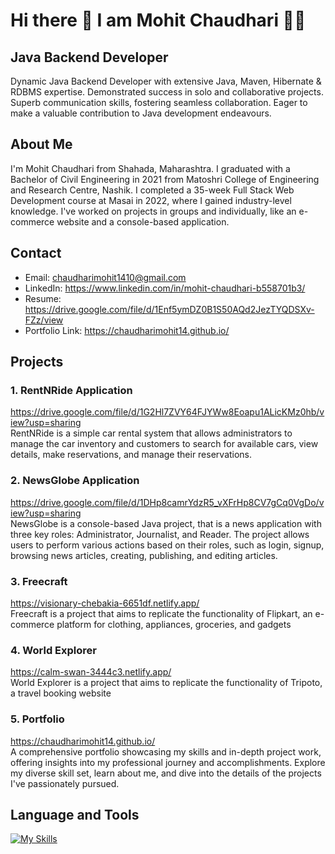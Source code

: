 # Hi there 👋 I am Mohit Chaudhari 👨‍💻
## Java Backend Developer 
Dynamic Java Backend Developer with extensive Java, Maven, Hibernate & RDBMS expertise. Demonstrated success in solo and collaborative projects. Superb communication skills, fostering seamless collaboration. Eager to make a valuable contribution to Java development endeavours.


## About Me
I'm Mohit Chaudhari from Shahada, Maharashtra. I graduated with a Bachelor of Civil Engineering in 2021 from Matoshri College of Engineering and Research Centre, Nashik. I completed a 35-week Full Stack Web Development course at Masai in 2022, where I gained industry-level knowledge. I've worked on projects in groups and individually, like an e-commerce website and a console-based application.

## Contact
* Email: chaudharimohit1410@gmail.com
* LinkedIn: https://www.linkedin.com/in/mohit-chaudhari-b558701b3/
* Resume: https://drive.google.com/file/d/1Enf5ymDZ0B1S50AQd2JezTYQDSXv-FZz/view
* Portfolio Link: https://chaudharimohit14.github.io/

## Projects
### 1. RentNRide Application
https://drive.google.com/file/d/1G2Hl7ZVY64FJYWw8Eoapu1ALicKMz0hb/view?usp=sharing  <br>
RentNRide is a simple car rental system that allows administrators to manage the car inventory and customers to search for available cars, view details, make reservations, and manage their reservations. <br>
### 2. NewsGlobe Application
https://drive.google.com/file/d/1DHp8camrYdzR5_vXFrHp8CV7gCq0VgDo/view?usp=sharing <br>
NewsGlobe is a console-based Java project, that is a news application with three key roles: Administrator, Journalist, and Reader. The project allows users to perform various actions based on their roles, such as login, signup, browsing news articles, creating, publishing, and editing articles.
### 3. Freecraft 
https://visionary-chebakia-6651df.netlify.app/ <br>
Freecraft is a project that aims to replicate the functionality of Flipkart, an e-commerce platform for clothing, appliances, groceries, and gadgets
### 4. World Explorer 
https://calm-swan-3444c3.netlify.app/ <br>
World Explorer is a project that aims to replicate the functionality of Tripoto, a travel booking website
### 5. Portfolio 
 https://chaudharimohit14.github.io/ <br>
A comprehensive portfolio showcasing my skills and in-depth project work, offering insights into my professional journey and accomplishments. Explore my diverse skill set, learn about me, and dive into the details of the projects I've passionately pursued.

## Language and Tools
[![My Skills](https://skillicons.dev/icons?i=java,maven,jquery,hibernate,spring,js,html,css,git,github,mysql,postman,visualstudio,replit,netlify&perline=5)](https://skillicons.dev)
